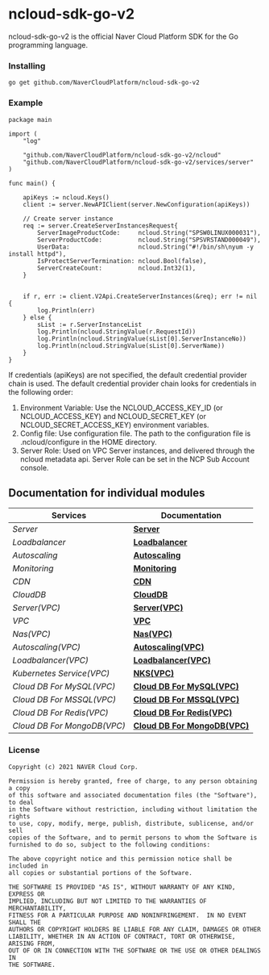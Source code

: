 # ncloud-sdk-go-v2

ncloud-sdk-go-v2 is the official Naver Cloud Platform SDK for the Go programming language.

### Installing

```
go get github.com/NaverCloudPlatform/ncloud-sdk-go-v2
```

### Example

```
package main

import (
	"log"

	"github.com/NaverCloudPlatform/ncloud-sdk-go-v2/ncloud"
	"github.com/NaverCloudPlatform/ncloud-sdk-go-v2/services/server"
)

func main() {

	apiKeys := ncloud.Keys()
	client := server.NewAPIClient(server.NewConfiguration(apiKeys))

	// Create server instance
	req := server.CreateServerInstancesRequest{
		ServerImageProductCode:     ncloud.String("SPSW0LINUX000031"),
		ServerProductCode:          ncloud.String("SPSVRSTAND000049"),
		UserData:                   ncloud.String("#!/bin/sh\nyum -y install httpd"),
		IsProtectServerTermination: ncloud.Bool(false),
		ServerCreateCount:          ncloud.Int32(1),
	}


	if r, err := client.V2Api.CreateServerInstances(&req); err != nil {
		log.Println(err)
	} else {
		sList := r.ServerInstanceList
		log.Println(ncloud.StringValue(r.RequestId))
		log.Println(ncloud.StringValue(sList[0].ServerInstanceNo))
		log.Println(ncloud.StringValue(sList[0].ServerName))
	}
}
```

If credentials (apiKeys) are not specified, the default credential provider chain is used. The default credential provider chain looks for credentials in the following order:
 
1. Environment Variable: Use the NCLOUD_ACCESS_KEY_ID (or NCLOUD_ACCESS_KEY) and NCLOUD_SECRET_KEY (or NCLOUD_SECRET_ACCESS_KEY) environment variables. 
2. Config file: Use configuration file. The path to the configuration file is .ncloud/configure in the HOME directory.
3. Server Role: Used on VPC Server instances, and delivered through the ncloud metadata api. Server Role can be set in the NCP Sub Account console.


## Documentation for individual modules

| Services       | Documentation                                       |
| -------------- | --------------------------------------------------- |
| _Server_       | [**Server**](services/server/README.md)             |
| _Loadbalancer_ | [**Loadbalancer**](services/loadbalancer/README.md) |
| _Autoscaling_  | [**Autoscaling**](services/autoscaling/README.md)   |
| _Monitoring_   | [**Monitoring**](services/monitoring/README.md)     |
| _CDN_          | [**CDN**](services/cdn/README.md)                   |
| _CloudDB_      | [**CloudDB**](services/clouddb/README.md)           |
| _Server(VPC)_      | [**Server(VPC)**](services/vserver/README.md)           |
| _VPC_      | [**VPC**](services/vpc/README.md)           |
| _Nas(VPC)_      | [**Nas(VPC)**](services/vnas/README.md)           |
| _Autoscaling(VPC)_      | [**Autoscaling(VPC)**](services/vautoscaling/README.md)           |
| _Loadbalancer(VPC)_      | [**Loadbalancer(VPC)**](services/vloadbalancer/README.md)           |
| _Kubernetes Service(VPC)_ | [**NKS(VPC)**](services/vnks/README.md) |
| _Cloud DB For MySQL(VPC)_ | [**Cloud DB For MySQL(VPC)**](services/vmysql/README.md) |
| _Cloud DB For MSSQL(VPC)_ | [**Cloud DB For MSSQL(VPC)**](services/vmssql/README.md) |
| _Cloud DB For Redis(VPC)_ | [**Cloud DB For Redis(VPC)**](services/vredis/README.md) |
| _Cloud DB For MongoDB(VPC)_ | [**Cloud DB For MongoDB(VPC)**](services/vmongodb/README.md) |

### License

```
Copyright (c) 2021 NAVER Cloud Corp.

Permission is hereby granted, free of charge, to any person obtaining a copy
of this software and associated documentation files (the "Software"), to deal
in the Software without restriction, including without limitation the rights
to use, copy, modify, merge, publish, distribute, sublicense, and/or sell
copies of the Software, and to permit persons to whom the Software is
furnished to do so, subject to the following conditions:

The above copyright notice and this permission notice shall be included in
all copies or substantial portions of the Software.

THE SOFTWARE IS PROVIDED "AS IS", WITHOUT WARRANTY OF ANY KIND, EXPRESS OR
IMPLIED, INCLUDING BUT NOT LIMITED TO THE WARRANTIES OF MERCHANTABILITY,
FITNESS FOR A PARTICULAR PURPOSE AND NONINFRINGEMENT.  IN NO EVENT SHALL THE
AUTHORS OR COPYRIGHT HOLDERS BE LIABLE FOR ANY CLAIM, DAMAGES OR OTHER
LIABILITY, WHETHER IN AN ACTION OF CONTRACT, TORT OR OTHERWISE, ARISING FROM,
OUT OF OR IN CONNECTION WITH THE SOFTWARE OR THE USE OR OTHER DEALINGS IN
THE SOFTWARE.
```
